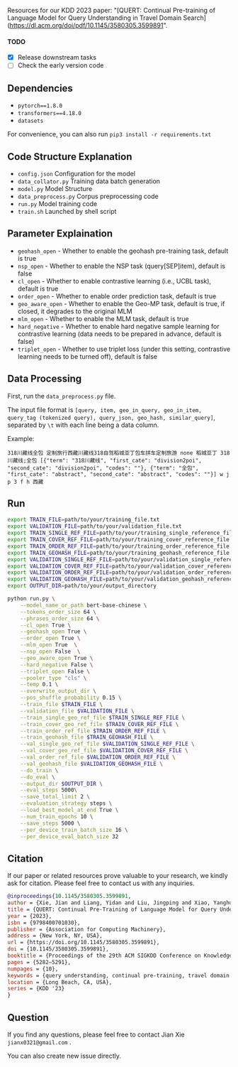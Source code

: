 Resources for our KDD 2023 paper: "[QUERT: Continual Pre-training of Language Model for Query Understanding in Travel Domain Search](https://dl.acm.org/doi/pdf/10.1145/3580305.3599891".

#### TODO

- [x] Release downstream tasks
- [ ] Check the early version code

## Dependencies

- `pytorch==1.8.0`
- `transformers==4.18.0`
- `datasets`

For convenience, you can also run `pip3 install -r requirements.txt`

## Code Structure Explanation


- `config.json` Configuration for the model
- `data_collator.py` Training data batch generation
- `model.py` Model Structure
- `data_preprocess.py` Corpus preprocessing code
- `run.py` Model training code
- `train.sh` Launched by shell script

## Parameter Explaination
- `geohash_open` - Whether to enable the geohash pre-training task, default is true
- `nsp_open` - Whether to enable the NSP task (query[SEP]item), default is false
- `cl_open` - Whether to enable contrastive learning (i.e., UCBL task), default is true
- `order_open` - Whether to enable order prediction task, default is true
- `geo_aware_open` - Whether to enable the Geo-MP task, default is true, if closed, it degrades to the original MLM
- `mlm_open` - Whether to enable the MLM task, default is true
- `hard_negative` - Whether to enable hard negative sample learning for contrastive learning (data needs to be prepared in advance, default is false)
- `triplet_open` - Whether to use triplet loss (under this setting, contrastive learning needs to be turned off), default is false

## Data Processing
First, run the `data_preprocess.py` file. 

The input file format is `[query, item, geo_in_query, geo_in_item, query_tag (tokenized query), query_json, geo_hash, similar_query]`, separated by `\t` with each line being a data column.

Example: 

`318川藏线全包 定制旅行西藏川藏线318自驾稻城亚丁包车拼车定制旅游 none 稻城亚丁 318川藏线;全包 [{"term": "318川藏线", "first_cate": "division2poi", "second_cate": "division2poi", "codes": ""}, {"term": "全包", "first_cate": "abstract", "second_cate": "abstract", "codes": ""}] w j p 3 f h 西藏`

## Run

```bash
export TRAIN_FILE=path/to/your/training_file.txt
export VALIDATION_FILE=path/to/your/validation_file.txt
export TRAIN_SINGLE_REF_FILE=path/to/your/training_single_reference_file.txt
export TRAIN_COVER_REF_FILE=path/to/your/training_cover_reference_file.txt
export TRAIN_ORDER_REF_FILE=path/to/your/training_order_reference_file.txt
export TRAIN_GEOHASH_FILE=path/to/your/training_geohash_reference_file.txt
export VALIDATION_SINGLE_REF_FILE=path/to/your/validation_single_reference_file.txt
export VALIDATION_COVER_REF_FILE=path/to/your/validation_cover_reference_file.txt
export VALIDATION_ORDER_REF_FILE=path/to/your/validation_order_reference_file.txt
export VALIDATION_GEOHASH_FILE=path/to/your/validation_geohash_reference_file.txt
export OUTPUT_DIR=path/to/your/output_directory

python run.py \
    --model_name_or_path bert-base-chinese \
    --tokens_order_size 64 \
    --phrases_order_size 64 \
    --cl_open True \
    --geohash_open True \
    --order_open True \
    --mlm_open True  \
    --nsp_open False  \
    --geo_aware_open True \
    --hard_negative False \
    --triplet_open False \
    --pooler_type "cls" \
    --temp 0.1 \
    --overwrite_output_dir \
    --pos_shuffle_probability 0.15 \
    --train_file $TRAIN_FILE \
    --validation_file $VALIDATION_FILE \
    --train_single_geo_ref_file $TRAIN_SINGLE_REF_FILE \
    --train_cover_geo_ref_file $TRAIN_COVER_REF_FILE \
    --train_order_ref_file $TRAIN_ORDER_REF_FILE \
    --train_geohash_file $TRAIN_GEOHASH_FILE \
    --val_single_geo_ref_file $VALIDATION_SINGLE_REF_FILE \
    --val_cover_geo_ref_file $VALIDATION_COVER_REF_FILE \
    --val_order_ref_file $VALIDATION_ORDER_REF_FILE \
    --val_geohash_file $VALIDATION_GEOHASH_FILE \
    --do_train \
    --do_eval \
    --output_dir $OUTPUT_DIR \
    --eval_steps 5000\
    --save_total_limit 2 \
    --evaluation_strategy steps \
    --load_best_model_at_end True \
    --num_train_epochs 10 \
    --save_steps 5000 \
    --per_device_train_batch_size 16 \
    --per_device_eval_batch_size 32
```

## Citation

If our paper or related resources prove valuable to your research, we kindly ask for citation. Please feel free to contact us with any inquiries.

```bib
@inproceedings{10.1145/3580305.3599891,
author = {Xie, Jian and Liang, Yidan and Liu, Jingping and Xiao, Yanghua and Wu, Baohua and Ni, Shenghua},
title = {QUERT: Continual Pre-Training of Language Model for Query Understanding in Travel Domain Search},
year = {2023},
isbn = {9798400701030},
publisher = {Association for Computing Machinery},
address = {New York, NY, USA},
url = {https://doi.org/10.1145/3580305.3599891},
doi = {10.1145/3580305.3599891},
booktitle = {Proceedings of the 29th ACM SIGKDD Conference on Knowledge Discovery and Data Mining},
pages = {5282–5291},
numpages = {10},
keywords = {query understanding, continual pre-training, travel domain search},
location = {Long Beach, CA, USA},
series = {KDD '23}
}
```

## Question

If you find any questions, please feel free to contact Jian Xie `jianx0321@gmail.com` .  

You can also create new issue directly.

